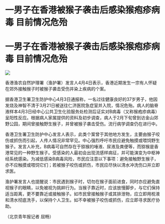 # 一男子在香港被猴子袭击后感染猴疱疹病毒 目前情况危殆

# 一男子在香港被猴子袭击后感染猴疱疹病毒 目前情况危殆

![](https://inews.gtimg.com/om_bt/OHvkPMV8koPHYFvaAeRS0kPRKeU3Q1XilzHkX4UXfP5IMAA/1000)

香港渔农自然护理署（渔护署）发言人4月4日表示，香港近期发生一宗有人怀疑在郊外接触猴子时被猴子袭击受伤并染上疾病的个案。

据香港卫生署卫生防护中心4月3日通报称，一名过往健康良好的37岁男子，他因发烧及神智不清于3月21日被送往仁济医院急症室并入院，情况危殆。病人的脑脊液样本4月3日经中心公共卫生化验服务处检测后证实对B病毒（又称猴疱疹病毒）呈阳性反应。根据病人家属提供的资料及初步调查，病人于2月下旬曾到访金山郊野公园，期间曾接触野生猴子，并曾被猴子袭击受伤。流行病学调查仍在进行中。

香港卫生署卫生防护中心发言人表示，此类个案曾于其他地方发生，主要由猴子咬伤或抓伤而引起，人传人情况非常罕见。中心强烈呼吁市民应避免触摸或喂饲野生猴子。发言人补充，B病毒可自然存在于猕猴的唾液、尿液及粪便等，而猕猴是香港常见的一种野生猴子。受感染的人最初会出现流感样病征，并可能演变为中枢神经系统感染。为减低感染B病毒风险，市民应注意以下事项：避免接触野生猴子，亦不应触摸或喂饲它们；若被猴子咬伤或抓伤，市民应尽快以清水冲洗伤口并立即求医。

渔护署发言人也提醒说：市民遇到猴子时，切勿在猴子面前进食，同时亦应避免直视猴子的眼睛，以免被视为挑衅行为。当猴子靠近时，应该放慢脚步，与它们保持适当距离，更不要靠近或接触猴子。如市民曾接触猴子或其排泄物，应立即用枧液和清水彻底洗手，以保持个人卫生。如不幸被猴子咬伤或抓伤，应立即寻求医疗协助。

（北京青年报记者 屈畅）

